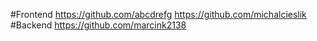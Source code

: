 #Frontend
https://github.com/abcdrefg
https://github.com/michalcieslik
#Backend
https://github.com/marcink2138
